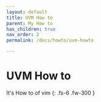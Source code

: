```yaml
---
layout: default
title: UVM How to
parent: My How to
has_children: true
nav_order: 2
permalink: /docs/howto/uvm-howto

---
```


# UVM How to
It's How to of vim
{: .fs-6 .fw-300 }

